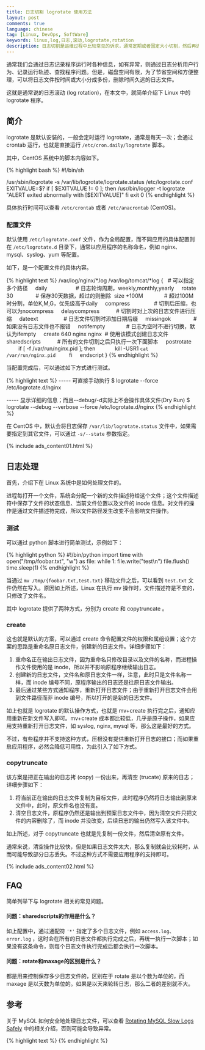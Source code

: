 ```yaml
---
title: 日志切割 logrotate 使用方法
layout: post
comments: true
language: chinese
tag: [Linux, DevOps, SoftWare]
keywords: linux,log,日志,滚动,logrotate,rotation
description: 日志切割是运维过程中比较常见的诉求，通常定期或者固定大小切割，然后再进行压缩，从而可以减少磁盘空间的占用。Linux 中提供了通用的解决方案，基本可以适配绝大多数的使用场景，这里详细介绍其使用方法。
---
```


通常我们会通过日志记录程序运行时各种信息，如有异常，则通过日志分析用户行为、记录运行轨迹、查找程序问题。但是，磁盘空间有限，为了节省空间和方便整理，可以将日志文件按时间或大小分成多份，删除时间久远的日志文件。

这就是通常说的日志滚动 (log rotation)，在本文中，就简单介绍下 Linux 中的 logrotate 程序。

<!-- more -->

## 简介

logrotate 是默认安装的，一般会定时运行 logrotate，通常是每天一次；会通过 crontab 运行，也就是直接运行 `/etc/cron.daily/logrotate` 脚本。

其中，CentOS 系统中的脚本内容如下。

{% highlight bash %}
#!/bin/sh

/usr/sbin/logrotate -s /var/lib/logrotate/logrotate.status /etc/logrotate.conf
EXITVALUE=$?
if [ $EXITVALUE != 0 ]; then
    /usr/bin/logger -t logrotate "ALERT exited abnormally with [$EXITVALUE]"
fi
exit 0
{% endhighlight %}

具体执行时间可以查看 `/etc/crontab` 或者 `/etc/anacrontab` (CentOS)。

### 配置文件

默认使用 `/etc/logrotate.conf` 文件，作为全局配置，而不同应用的具体配置则在 `/etc/logrotate.d` 目录下，通常以应用程序的名称命名，例如 nginx、mysql、syslog、yum 等配置。

如下，是一个配置文件的具体内容。

{% highlight text %}
/var/log/nginx/*.log /var/log/tomcat/*log {   # 可以指定多个路径
    daily                      # 日志轮询周期，weekly,monthly,yearly
    rotate 30                  # 保存30天数据，超过的则删除
    size +100M                 # 超过100M时分割，单位K,M,G，优先级高于daily
    compress                   # 切割后压缩，也可以为nocompress
    delaycompress              # 切割时对上次的日志文件进行压缩
    dateext                    # 日志文件切割时添加日期后缀
    missingok                  # 如果没有日志文件也不报错
    notifempty                 # 日志为空时不进行切换，默认为ifempty
    create 640 nginx nginx     # 使用该模式创建日志文件
    sharedscripts              # 所有的文件切割之后只执行一次下面脚本
    postrotate
        if [ -f /var/run/nginx.pid ]; then
            kill -USR1 `cat /var/run/nginx.pid`
        fi
    endscript
}
{% endhighlight %}

当配置完成后，可以通过如下方式进行测试。

{% highlight text %}
----- 可直接手动执行
$ logrotate --force /etc/logrotate.d/nginx

----- 显示详细的信息；而且--debug/-d实际上不会操作具体文件(Dry Run)
$ logrotate --debug --verbose --force /etc/logrotate.d/nginx
{% endhighlight %}

在 CentOS 中，默认会将日志保存 `/var/lib/logrotate.status` 文件中，如果需要指定到其它文件，可以通过 `-s/--state` 参数指定。

{% include ads_content01.html %}

## 日志处理

首先，介绍下在 Linux 系统中是如何处理文件的。

进程每打开一个文件，系统会分配一个新的文件描述符给这个文件；这个文件描述符中保存了文件的状态信息、当前文件位置以及文件的 inode 信息。对文件的操作是通过文件描述符完成，所以文件路径发生改变不会影响文件操作。

### 测试

可以通过 python 脚本进行简单测试，示例如下：

{% highlight python %}
#!/bin/python
import time
with open("/tmp/foobar.txt", "w") as file:
    while 1:
        file.write("test\n")
        file.flush()
        time.sleep(1)
{% endhighlight %}

当通过 `mv /tmp/{foobar.txt,test.txt}` 移动文件之后，可以看到 `test.txt` 文件仍然在写入。原因如上所述，Linux 在执行 mv 操作时，文件描述符是不变的，只修改了文件名。

其中 logrotate 提供了两种方式，分别为 create 和 copytruncate 。

### create

这也就是默认的方案，可以通过 create 命令配置文件的权限和属组设置；这个方案的思路是重命名原日志文件，创建新的日志文件。详细步骤如下：

1. 重命名正在输出日志文件，因为重命名只修改目录以及文件的名称，而进程操作文件使用的是 inode，所以并不影响原程序继续输出日志。
2. 创建新的日志文件，文件名和原日志文件一样，注意，此时只是文件名称一样，而 inode 编号不同，原程序输出的日志还是往原日志文件输出。
3. 最后通过某些方式通知程序，重新打开日志文件；由于重新打开日志文件会用到文件路径而非 inode 编号，所以打开的是新的日志文件。

如上也就是 logrotate 的默认操作方式，也就是 mv+create 执行完之后，通知应用重新在新文件写入即可。mv+create 成本都比较低，几乎是原子操作，如果应用支持重新打开日志文件，如 syslog, nginx, mysql 等，那么这是最好的方式。

不过，有些程序并不支持这种方式，压根没有提供重新打开日志的接口；而如果重启应用程序，必然会降低可用性，为此引入了如下方式。

### copytruncate

该方案是把正在输出的日志拷 (copy) 一份出来，再清空 (trucate) 原来的日志；详细步骤如下：

1. 将当前正在输出的日志文件复制为目标文件，此时程序仍然将日志输出到原来文件中，此时，原文件名也没有变。
2. 清空日志文件，原程序仍然还是输出到预案日志文件中，因为清空文件只把文件的内容删除了，而 inode 并没改变，后续日志的输出仍然写入该文件中。

<!--
文件清空并不影响到输出日志的程序的文件表里的文件位置信息，因为各进程的文件表是独立的。那么文件清空后，程序输出的日志应该接着之前日志的偏移位置输出，这个位置之前会被\0填充才对。但实际上logroate清空日志文件后，程序输出的日志都是从文件开始处开始写的。这是怎么做到的？这个问题让我纠结了很久，直到某天灵光一闪，这不是logrotate做的，而是成熟的写日志的方式，都是用O_APPEND的方式写的。如果程序没有用O_APPEND方式打开日志文件，变会出现copytruncate后日志文件前面会被一堆\0填充的情况。

日志在拷贝完到清空文件这段时间内，程序输出的日志没有备份就清空了，这些日志不是丢了吗？是的，copytruncate有丢失部分日志内容的风险。所以能用create的方案就别用copytruncate。所以很多程序提供了通知我更新打开日志文件的功能来支持create方案，或者自己做了日志滚动，不依赖logrotate。
-->

如上所述，对于 copytruncate 也就是先复制一份文件，然后清空原有文件。

通常来说，清空操作比较快，但是如果日志文件太大，那么复制就会比较耗时，从而可能导致部分日志丢失。不过这种方式不需要应用程序的支持即可。

{% include ads_content02.html %}

## FAQ

简单列举下与 logrotate 相关的常见问题。

#### 问题：sharedscripts的作用是什么？

如上配置中，通过通配符 `'*'` 指定了多个日志文件，例如 `access.log`、`error.log` ，这时会在所有的日志文件都执行完成之后，再统一执行一次脚本；如果没有这条命令，则每个日志文件执行完成后都会执行一次脚本。

#### 问题：rotate和maxage的区别是什么？

都是用来控制保存多少日志文件的，区别在于 rotate 是以个数为单位的，而 maxage 是以天数为单位的。如果是以天来轮转日志，那么二者的差别就不大。


<!--
问题：如何告诉应用程序重新打开日志文件？
Nginx通过postrotate指令发送USR1信号来通知Nginx重新打开日志文件的；MySQL通过flush-logs来重新打开日志文件的。更有甚者，有些应用程序就压根没有提供类似的方法，如果要重新打开日志文件，就必须重启服务。

。还好Logrotate提供了一个名为copytruncate的指令，此方法采用的是先拷贝再清空的方式，整个过程中日志文件的操作句柄没有发生改变，所以不需要通知应用程序重新打开日志文件，但是需要注意的是，在拷贝和清空之间有一个时间差，所以可能会丢失部分日志数据。

BTW：MySQL本身在support-files目录已经包含了一个名为mysql-log-rotate的脚本，不过它比较简单，更详细的日志轮转详见「Rotating MySQL Slow Logs Safely」。

-->

## 参考

关于 MySQL 如何安全地处理日志文件，可以查看 [Rotating MySQL Slow Logs Safely](https://engineering.groupon.com/2013/mysql/rotating-mysql-slow-logs-safely/) 中的相关介绍，否则可能会导致异常。



<!--
logrotate的copytruncate参数导致打开的文件产生空洞

日志文件保存时候使用> 将其保存，对文件进行清除和日志切割(logrotate)时，容易出现文件空洞。

需要使用“>>” 可以避免该问题。修改后问题确实解决了。

在此Mark一下。

同理，在用fopen 打开或创建日志文件时，打开方式使用“w”类似于>，使用"a"类似于>>。如果需要对日志文件进行logrotate备份，最好使用"a"方式创建或打开。（经过测试）

以上情况发生的条件是，日志文件一直处于打开状态，进程没有被重启，如果进程在备份完成之后重新启动或运行，则不会导致文件空洞，因为文件的offset指示器已经到了文件头。


logrotate机制和原理
http://www.lightxue.com/how-logrotate-works
-->


{% highlight text %}
{% endhighlight %}
